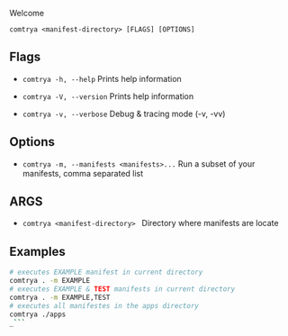 Welcome

`comtrya <manifest-directory> [FLAGS] [OPTIONS]`

## Flags

* `comtrya -h, --help` Prints help information

* `comtrya -V, --version` Prints help information

* `comtrya -v, --verbose` Debug & tracing mode (-v, -vv)

## Options

* `comtrya -m, --manifests <manifests>...` Run a subset of your manifests, comma separated list

## ARGS

* `comtrya <manifest-directory> ` Directory where manifests are locate

## Examples

```bash
# executes EXAMPLE manifest in current directory
comtrya . -m EXAMPLE
# executes EXAMPLE & TEST manifests in current directory
comtrya . -m EXAMPLE,TEST
# executes all manifestes in the apps directory
comtrya ./apps
_```